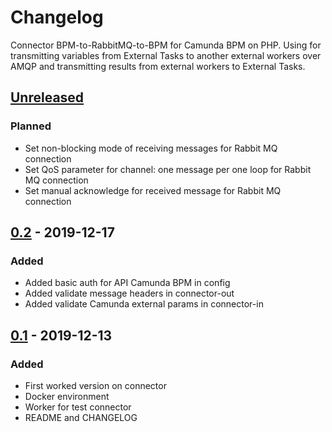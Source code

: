 # Changelog

Connector BPM-to-RabbitMQ-to-BPM for Camunda BPM on PHP.
Using for transmitting variables from External Tasks to another external workers over AMQP and transmitting results from external workers to External Tasks.


## [Unreleased]

### Planned
- Set non-blocking mode of receiving messages for Rabbit MQ connection
- Set QoS parameter for channel: one message per one loop for Rabbit MQ connection
- Set manual acknowledge for received message for Rabbit MQ connection

## [0.2] - 2019-12-17

### Added

- Added basic auth for API Camunda BPM in config
- Added validate message headers in connector-out 
- Added validate Camunda external params in connector-in

## [0.1] - 2019-12-13

### Added

- First worked version on connector
- Docker environment
- Worker for test connector
- README and CHANGELOG

[unreleased]: https://gitlab.com/quancy-core/bpm-connector/-/tags/v0.2
[0.2]: https://gitlab.com/quancy-core/bpm-connector/-/tags/v0.2
[0.1]: https://gitlab.com/quancy-core/bpm-connector/-/tags/v0.1
